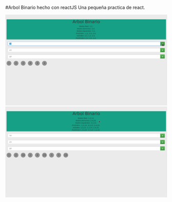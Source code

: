 #Arbol Binario hecho con reactJS
Una pequeña practica de react.

![GitHub Logo](/src/img/arbolB.png)
![GitHub Logo](/src/img/arbolB2.png)


